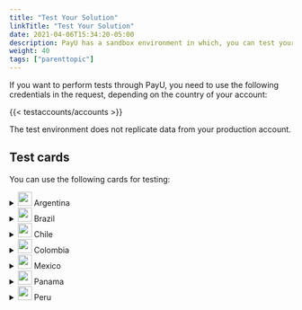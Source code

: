 ```yaml
---
title: "Test Your Solution"
linkTitle: "Test Your Solution"
date: 2021-04-06T15:34:20-05:00
description: PayU has a sandbox environment in which, you can test your solution before moving to the live environment, where you can receive real payments and transactions.
weight: 40
tags: ["parenttopic"]
---
```


If you want to perform tests through PayU, you need to use the following credentials in the request, depending on the country of your account:  

{{< testaccounts/accounts >}}

<!--| Merchant ID |    API Login    |           API Key          | accountId | Country   |
|-------------|-----------------|----------------------------|-----------|-----------|
| 508029      | pRRXKOl8ikMmt9u | 4Vj8eK4rloUd272L48hsrarnUA | 512322    | Argentina |
|             |                 |                            | 512325    | Chile     |
|             |                 |                            | 512321    | Colombia  |
|             |                 |                            | 512324    | Mexico    |
|             |                 |                            | 512326    | Panama    |
|             |                 |                            | 512323    | Peru      |
|             |                 |                            | 512327    | Brazil    |-->

The test environment does not replicate data from your production account.

## Test cards
You can use the following cards for testing:

<details>
<summary><img src="/assets/Argentina.png" width="25px"/> Argentina</summary>

| Card                       | Number                              |
|---------------------------|-------------------------------------|
| **AMEX Credit Card**      | 376414000000009                     |
| **ARGENCARD Credit Card** | 5011050000000000                    |
| **CABAL Credit Card**     | 5896570000000000                    |
| **CENCOSUD Credit Card**  | 6034930000000005 - 5197670000000002 |
| **MASTER Credit Card**    | 5399090000000000                    |
| **NARANJA Credit Card**   | 5895620000000000                    |
| **VISA Credit Card**      | 4850110000000000 - 4036820000000001 |
| **VISA Debit Card**       | 4517730000000000                    |

</details>
<details>
<summary><img src="/assets/Brasil.png" width="25px"/> Brazil</summary>

| Card                      | Number                              |
|---------------------------|-------------------------------------|
| **AMEX Credit Card**      | 376611000000000                     |
| **DINERS Credit Card**    | 36213800000009                      |
| **ELO Credit Card**       | 5067310000000002                    |
| **HIPERCARD Credit Card** | 6062820000000003                    |
| **MASTER Credit Card**    | 5123740000000002                    |
| **VISA Credit Card**      | 4422120000000008 - 4984460000000008 |

</details>
<details>
<summary><img src="/assets/Chile.png" width="25px"/> Chile</summary>

| Card                      | Number                               |
|---------------------------|--------------------------------------|
| **VISA Credit Card**      | 4938590000000010                     |
| **MASTER Credit Card**    | 5435630000000000                     |
| **AMEX Credit Card**      | 377825000000005                      |
| **DINERS Credit Card**    | 36525200000002                       |

</details>
<details>
<summary><img src="/assets/Colombia.png" width="25px"/> Colombia</summary>

| Card                      | Number                               |
|---------------------------|--------------------------------------|
| **AMEX Credit Card**      | 377813000000001                      |
| **DINERS Credit Card**    | 36032400000007                       |
| **CODENSA Credit Card**   | 5907121111111110                     |
| **CRM Credit Card**       | 6271800000000000                     |
| **MASTER Credit Card**    | 5471300000000000                     |
| **MASTER Credit Card2**   | 2221000000000000                     |
| **VISA Credit Card**      | 4097440000000000                     |
| **VISA Debit Card**       | 4509420000000000                     |

</details>
<details>
<summary><img src="/assets/Mexico.png" width="25px"/> Mexico</summary>

| Card                      | Number                               |
|---------------------------|--------------------------------------|
| **AMEX Credit Card**      | 376675000000005                      |
| **MASTER Credit Card**    | 5579070000000000                     |
| **MASTER Debit Card**     | 5256780000000000                     |
| **VISA Credit Card**      | 4268070000000000                     |
| **VISA Debit Card**       | 4415490000000000                     |
</details>
<details>
<summary><img src="/assets/Panama.png" width="25px"/> Panama</summary>

| Card                    | Number                               |
|-------------------------|--------------------------------------|
| **MASTER Credit Card**  | 5455040000000005                     |
| **VISA Credit Card**    | 4723030000000005                     |
</details>
<details>
<summary><img src="/assets/Peru.png" width="25px"/> Peru</summary>

| Card                    | Number                               |
|-------------------------|--------------------------------------|
| **AMEX Credit Card**    | 377753000000009                      |
| **DINERS Credit Card**  | 36239200000000                       |
| **MASTER Credit Card**  | 5491610000000000                     |
| **MASTER Debit Card**   | 5236930000000000                     |
| **VISA Credit Card**    | 4907840000000005 - 4634010000000005  |
| **VISA Debit Card**     | 4557880000000000                     |
</details>